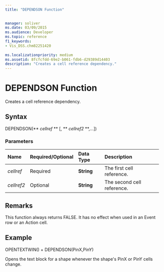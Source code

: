 ```yaml
---
title: "DEPENDSON Function"
 
 
manager: soliver
ms.date: 03/09/2015
ms.audience: Developer
ms.topic: reference
f1_keywords:
- Vis_DSS.chm82251420
 
ms.localizationpriority: medium
ms.assetid: 8fcfcfdd-69e2-b061-fdb6-d29389d14403
description: "Creates a cell reference dependency."
---
```


# DEPENDSON Function

Creates a cell reference dependency.
  
## Syntax

DEPENDSON(** *cellref* ** [, ** *cellref2* **,...]) 
  
### Parameters

|**Name**|**Required/Optional**|**Data Type**|**Description**|
|:-----|:-----|:-----|:-----|
| _cellref_ <br/> |Required  <br/> |**String** <br/> |The first cell reference. |
| _cellref2_ <br/> |Optional  <br/> |**String** <br/> |The second cell reference. |
   
## Remarks

This function always returns FALSE. It has no effect when used in an Event row or an Action cell. 
  
## Example

OPENTEXTWIN() + DEPENDSON(PinX,PinY) 
  
Opens the text block for a shape whenever the shape's PinX or PinY cells change. 
  

